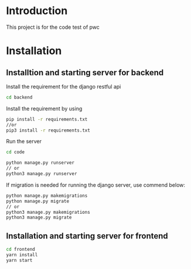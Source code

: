 # Introduction 
This project is for the code test of pwc

# Installation

## Installtion and starting server for backend
Install the requirement for the django restful api
```bash
cd backend
```
Install the requirement by using 
```bash
pip install -r requirements.txt
//or
pip3 install -r requirements.txt
```

Run the server
```bash
cd code

python manage.py runserver 
// or
python3 manage.py runserver 
```

If migration is needed for running the django server, use commend below:
```bash
python manage.py makemigrations
python manage.py migrate
// or
python3 manage.py makemigrations
python3 manage.py migrate
```

## Installation and starting server for frontend

```bash
cd frontend
yarn install
yarn start 
```